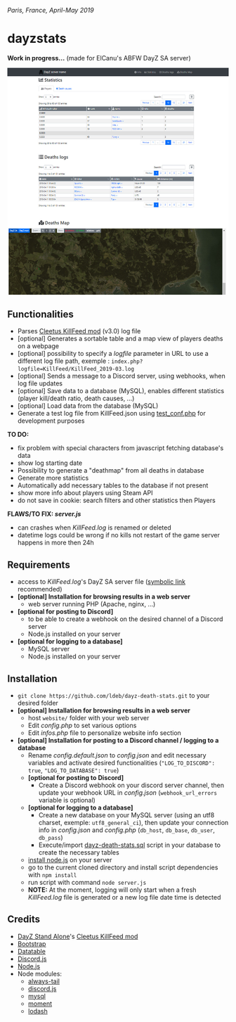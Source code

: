 *Paris, France, April-May 2019*

# dayzstats

**Work in progress...** (made for ElCanu's ABFW DayZ SA server)

![Screenshot](/screenshot.jpg?raw=true)

## Functionalities
- Parses [Cleetus KillFeed mod](https://steamcommunity.com/sharedfiles/filedetails/?id=1567872567) (v3.0) log file
- [optional] Generates a sortable table and a map view of players deaths on a webpage
- [optional] possibility to specify a *logfile* parameter in URL to use a different log file path, exemple : `index.php?logfile=KillFeed/KillFeed_2019-03.log`
- [optional] Sends a message to a Discord server, using webhooks, when log file updates
- [optional] Save data to a database (MySQL), enables different statistics (player kill/death ratio, death causes, ...)
- [optional] Load data from the database (MySQL)
- Generate a test log file from KillFeed.json using [test_conf.php](/test_conf.php) for development purposes

**TO DO:**
- fix problem with special characters from javascript fetching database's data
- show log starting date
- Possibility to generate a "deathmap" from all deaths in database
- Generate more statistics
- Automatically add necessary tables to the database if not present
- show more info about players using Steam API
- do not save in cookie: search filters and other statistics then Players

**FLAWS/TO FIX: *server.js***
- can crashes when *KillFeed.log* is renamed or deleted
- datetime logs could be wrong if no kills not restart of the game server happens in more then 24h

## Requirements
- access to *KillFeed.log*'s DayZ SA server file ([symbolic link](https://www.google.com/search?q=symbolic+link) recommended)
- **[optional] Installation for browsing results in a web server**
  - web server running PHP (Apache, nginx, ...)
- **[optional for posting to Discord]**
  - to be able to create a webhook on the desired channel of a Discord server
  - Node.js installed on your server
- **[optional for logging to a database]**
  - MySQL server
  - Node.js installed on your server

## Installation
- `git clone https://github.com/ldeb/dayz-death-stats.git` to your desired folder
- **[optional] Installation for browsing results in a web server**
  - host `website/` folder with your web server
  - Edit *config.php* to set various options
  - Edit *infos.php* file to personalize website info section
- **[optional] Installation for posting to a Discord channel / logging to a database**
  - Rename *config.default.json* to *config.json* and edit necessary variables and activate desired functionalities (`"LOG_TO_DISCORD": true`, `"LOG_TO_DATABASE": true`)
  - **[optional for posting to Discord]**
    - Create a Discord webhook on your discord server channel, then update your webhook URL in *config.json* (`webhook_url_errors` variable is optional)
  - **[optional for logging to a database]**
    - Create a new database on your MySQL server (using an utf8 charset, exemple: `utf8_general_ci`), then update your connection info in *config.json* and *config.php* (`db_host`, `db_base`, `db_user`, `db_pass`)
    - Execute/import [dayz-death-stats.sql](https://github.com/ldeb/dayzstats/blob/master/dayz-death-stats.sql) script in your database to create the necessary tables
  - [install node.js](https://nodejs.org/en/download/) on your server
  - go to the current cloned directory and install script dependencies with `npm install`
  - run script with command `node server.js`
  - **NOTE:** At the moment, logging will only start when a fresh *KillFeed.log* file is generated or a new log file date time is detected

## Credits
- [DayZ Stand Alone](https://store.steampowered.com/agecheck/app/221100/)'s [Cleetus KillFeed mod](https://steamcommunity.com/sharedfiles/filedetails/?id=1567872567)
- [Bootstrap](https://getbootstrap.com/)
- [Datatable](https://datatables.net/)
- [Discord.js](https://discord.js.org/)
- [Node.js](https://nodejs.org/)
- Node modules:
  - [always-tail](https://github.com/jandre/always-tail)
  - [discord.js](https://github.com/discordjs/discord.js)
  - [mysql](https://github.com/mysqljs/mysql)
  - [moment](https://github.com/moment/moment)
  - [lodash](https://github.com/lodash/lodash)
